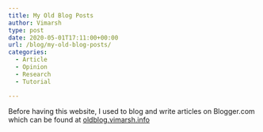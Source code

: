 ```yaml
---
title: My Old Blog Posts
author: Vimarsh
type: post
date: 2020-05-01T17:11:00+00:00
url: /blog/my-old-blog-posts/
categories:
  - Article
  - Opinion
  - Research
  - Tutorial

---
```

Before having this website, I used to blog and write articles on Blogger.com which can be found at <a href="http://oldblog.vimarsh.info" target="_blank" rel="noreferrer noopener">oldblog.vimarsh.info</a>